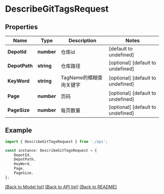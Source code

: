 # DescribeGitTagsRequest


## Properties

Name | Type | Description | Notes
------------ | ------------- | ------------- | -------------
**DepotId** | **number** | 仓库id | [default to undefined]
**DepotPath** | **string** | 仓库路径 | [optional] [default to undefined]
**KeyWord** | **string** | TagName的模糊查询关键字 | [optional] [default to undefined]
**Page** | **number** | 页码 | [optional] [default to undefined]
**PageSize** | **number** | 每页数量 | [optional] [default to undefined]

## Example

```typescript
import { DescribeGitTagsRequest } from './api';

const instance: DescribeGitTagsRequest = {
    DepotId,
    DepotPath,
    KeyWord,
    Page,
    PageSize,
};
```

[[Back to Model list]](../README.md#documentation-for-models) [[Back to API list]](../README.md#documentation-for-api-endpoints) [[Back to README]](../README.md)
